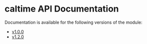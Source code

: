 # **caltime** API Documentation

Documentation is available for the following versions of the module:

* [v1.0.0]()
* [v1.2.0]()
